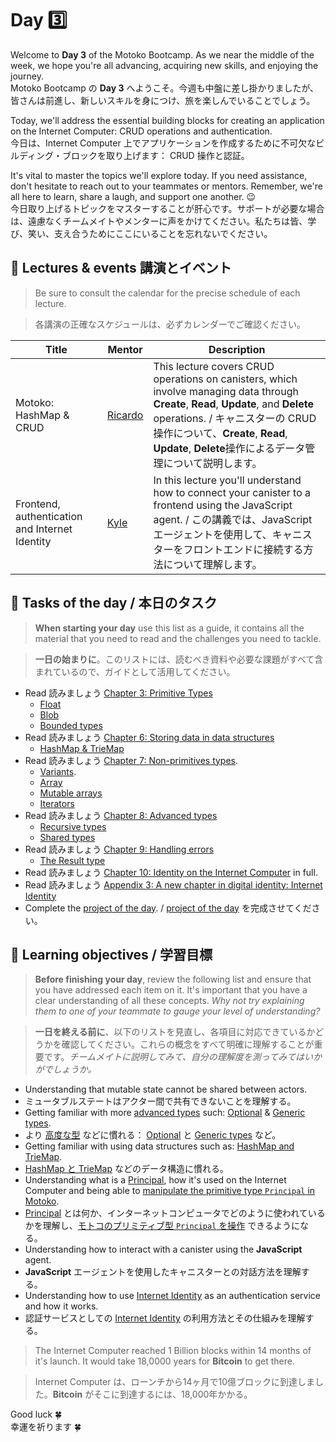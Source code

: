 # Day 3️⃣
Welcome to **Day 3** of the Motoko Bootcamp. As we near the middle of the week, we hope you're all advancing, acquiring new skills, and enjoying the journey.  
Motoko Bootcamp の **Day 3** へようこそ。今週も中盤に差し掛かりましたが、皆さんは前進し、新しいスキルを身につけ、旅を楽しんでいることでしょう。<br/>

Today, we'll address the essential building blocks for creating an application on the Internet Computer: CRUD operations and authentication.  
今日は、Internet Computer 上でアプリケーションを作成するために不可欠なビルディング・ブロックを取り上げます： CRUD 操作と認証。<br/>

It's vital to master the topics we'll explore today. If you need assistance, don't hesitate to reach out to your teammates or mentors. Remember, we're all here to learn, share a laugh, and support one another. 😉  
今日取り上げるトピックをマスターすることが肝心です。サポートが必要な場合は、遠慮なくチームメイトやメンターに声をかけてください。私たちは皆、学び、笑い、支え合うためにここにいることを忘れないでください。

## 🍿 Lectures & events 講演とイベント
> Be sure to consult the calendar for the precise schedule of each lecture.

> 各講演の正確なスケジュールは、必ずカレンダーでご確認ください。

| Title | Mentor |  Description |
|-----------------|-----------------|-----------------|
 Motoko: HashMap & CRUD | <a href="https://twitter.com/CapuzR" target="_blank"> Ricardo </a> | This lecture covers CRUD operations on canisters, which involve managing data through **Create**, **Read**, **Update**, and **Delete** operations. / キャニスターの CRUD 操作について、**Create**, **Read**, **Update**, **Delete**操作によるデータ管理について説明します。
| Frontend, authentication and Internet Identity | <a href="https://twitter.com/kylpeacock" target="_blank"> Kyle  </a> | In this lecture you'll understand how to connect your canister to a frontend using the JavaScript agent. / この講義では、JavaScriptエージェントを使用して、キャニスターをフロントエンドに接続する方法について理解します。
##  🧭 Tasks of the day / 本日のタスク
> **When starting your day** use this list as a guide, it contains all the material that you need to read and the challenges you need to tackle.

> **一日の始まりに**。このリストには、読むべき資料や必要な課題がすべて含まれているので、ガイドとして活用してください。

- Read 読みましょう [Chapter 3: Primitive Types](../../manuals/chapters/chapter-3/CHAPTER-3.MD)
    - [Float](../../manuals/chapters/chapter-3/CHAPTER-3.MD#-float)
    - [Blob](../../manuals/chapters/chapter-3/CHAPTER-3.MD#-blob)
    - [Bounded types](../../manuals/chapters/chapter-3/CHAPTER-3.MD#%EF%B8%8F-bounded-types)
- Read 読みましょう [Chapter 6: Storing data in data structures](../../manuals/chapters/chapter-6/CHAPTER-6.MD) 
    - [HashMap & TrieMap](../../manuals/chapters/chapter-6/CHAPTER-6.MD#-hashmap--triemap)
- Read 読みましょう [Chapter 7: Non-primitives types](../../manuals/chapters/chapter-7/CHAPTER-7.MD).
    - [Variants](../../manuals/chapters/chapter-7/CHAPTER-7.MD#-variants).
    - [Array](../../manuals/chapters/chapter-7/CHAPTER-7.MD#-arrays)
    - [Mutable arrays](../../manuals/chapters/chapter-7/CHAPTER-7.MD#-mutable-arrays)
    - [Iterators](../../manuals/chapters/chapter-7/CHAPTER-7.MD#-iterators)
- Read 読みましょう [Chapter 8: Advanced types](../../manuals/chapters/chapter-8/CHAPTER-8.MD)
    - [Recursive types](../../manuals/chapters/chapter-8/CHAPTER-8.MD#-recursive-types)
    - [Shared types](../../manuals/chapters/chapter-8/CHAPTER-8.MD#-shared-types)
- Read 読みましょう [Chapter 9: Handling errors](../../manuals/chapters/chapter-9/CHAPTER-9.MD)
    - [The Result type](../../manuals/chapters/chapter-9/CHAPTER-9.MD#-the-result-type)
- Read 読みましょう [Chapter 10: Identity on the Internet Computer](../../manuals/chapters/chapter-10/CHAPTER-10.MD) in full.
- Read 読みましょう [Appendix 3: A new chapter in digital identity: Internet Identity](../../manuals/appendix/appendix-3/APPENDIX-3.MD#internet-identity)
- Complete the [project of the day](./project/README.MD). / [project of the day](./project/README.MD) を完成させてください。
## 🎯 Learning objectives / 学習目標
> **Before finishing your day**, review the following list and ensure that you have addressed each item on it. It's important that you have a clear understanding of all these concepts. <i> Why not try explaining them to one of your teammate to gauge your level of understanding? </i>

>**一日を終える前に**、以下のリストを見直し、各項目に対応できているかどうかを確認してください。これらの概念をすべて明確に理解することが重要です。<i>チームメイトに説明してみて、自分の理解度を測ってみてはいかがでしょうか。</i>

- Understanding that mutable state cannot be shared between actors. 
- ミュータブルステートはアクター間で共有できないことを理解する。
- Getting familiar with more [advanced types](../../manuals/chapters/chapter-8/CHAPTER-8.MD) such: [Optional](../../manuals/chapters/chapter-8/CHAPTER-8.MD#-optional-types) & [Generic types](../../manuals/chapters/chapter-8/CHAPTER-8.MD#-optional-types).
- より [高度な型](../../manuals/chapters/chapter-8/CHAPTER-8.MD) などに慣れる： [Optional](../../manuals/chapters/chapter-8/CHAPTER-8.MD#-optional-types) と [Generic types](../../manuals/chapters/chapter-8/CHAPTER-8.MD#-optional-types) など。
- Getting familiar with using data structures such as: [HashMap and TrieMap](../../manuals/chapters/chapter-6/CHAPTER-6.MD#-hashmap--triemap).
- [HashMap と TrieMap](../../manuals/chapters/chapter-6/CHAPTER-6.MD#-hashmap--triemap) などのデータ構造に慣れる。
- Understanding what is a [Principal](../../manuals/chapters/chapter-10/CHAPTER-10.MD#the-concept-of-principal), how it's used on the Internet Computer and being able to [manipulate the primitive type `Principal` in Motoko](../../manuals/chapters/chapter-10/CHAPTER-10.MD#accessing-the-user-principal).
- [Principal](../../manuals/chapters/chapter-10/CHAPTER-10.MD#the-concept-of-principal) とは何か、インターネットコンピュータでどのように使われているかを理解し、[モトコのプリミティブ型 `Principal` を操作](../../manuals/chapters/chapter-10/CHAPTER-10.MD#accessing-the-user-principal) できるようになる。
- Understanding how to interact with a canister using the **JavaScript** agent.
- **JavaScript** エージェントを使用したキャニスターとの対話方法を理解する。
- Understanding how to use [Internet Identity](../../manuals/appendix/appendix-3/APPENDIX-3.MD#internet-identity) as an authentication service and how it works.
- 認証サービスとしての [Internet Identity](../../manuals/appendix/appendix-3/APPENDIX-3.MD#internet-identity) の利用方法とその仕組みを理解する。

> The Internet Computer reached 1 Billion blocks within 14 months of it's launch. It would take 18,0000 years for **Bitcoin** to get there. 

> Internet Computer は、ローンチから14ヶ月で10億ブロックに到達しました。**Bitcoin** がそこに到達するには、18,000年かかる。

Good luck 🍀  
幸運を祈ります 🍀